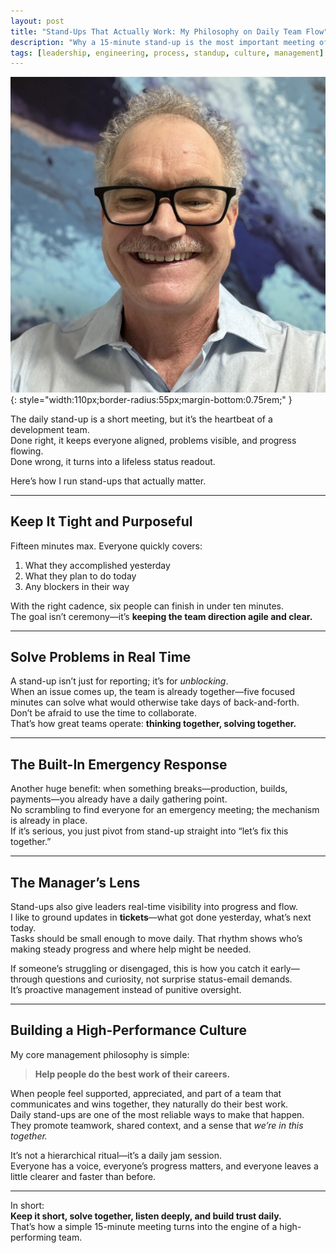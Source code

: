```yaml
---
layout: post
title: "Stand-Ups That Actually Work: My Philosophy on Daily Team Flow"
description: "Why a 15-minute stand-up is the most important meeting of the day—and how to make it count."
tags: [leadership, engineering, process, standup, culture, management]
---
```

![Russ Patterson](/assets/images/russpatterson.jpg){: style="width:110px;border-radius:55px;margin-bottom:0.75rem;" }


The daily stand-up is a short meeting, but it’s the heartbeat of a development team.  
Done right, it keeps everyone aligned, problems visible, and progress flowing.  
Done wrong, it turns into a lifeless status readout.

Here’s how I run stand-ups that actually matter.

---

## Keep It Tight and Purposeful
Fifteen minutes max. Everyone quickly covers:
1. What they accomplished yesterday  
2. What they plan to do today  
3. Any blockers in their way  

With the right cadence, six people can finish in under ten minutes.  
The goal isn’t ceremony—it’s **keeping the team direction agile and clear.**

---

## Solve Problems in Real Time
A stand-up isn’t just for reporting; it’s for *unblocking*.  
When an issue comes up, the team is already together—five focused minutes can solve what would otherwise take days of back-and-forth.  
Don’t be afraid to use the time to collaborate.  
That’s how great teams operate: **thinking together, solving together.**

---

## The Built-In Emergency Response
Another huge benefit: when something breaks—production, builds, payments—you already have a daily gathering point.  
No scrambling to find everyone for an emergency meeting; the mechanism is already in place.  
If it’s serious, you just pivot from stand-up straight into “let’s fix this together.”

---

## The Manager’s Lens
Stand-ups also give leaders real-time visibility into progress and flow.  
I like to ground updates in **tickets**—what got done yesterday, what’s next today.  
Tasks should be small enough to move daily. That rhythm shows who’s making steady progress and where help might be needed.

If someone’s struggling or disengaged, this is how you catch it early—through questions and curiosity, not surprise status-email demands.  
It’s proactive management instead of punitive oversight.

---

## Building a High-Performance Culture
My core management philosophy is simple:  
> **Help people do the best work of their careers.**

When people feel supported, appreciated, and part of a team that communicates and wins together, they naturally do their best work.  
Daily stand-ups are one of the most reliable ways to make that happen.  
They promote teamwork, shared context, and a sense that *we’re in this together.*

It’s not a hierarchical ritual—it’s a daily jam session.  
Everyone has a voice, everyone’s progress matters, and everyone leaves a little clearer and faster than before.

---

In short:  
**Keep it short, solve together, listen deeply, and build trust daily.**  
That’s how a simple 15-minute meeting turns into the engine of a high-performing team.
